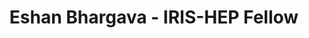 ---
layout: fellow
pagetype: fellow
permalink: /fellows/4eshanb.html
fellow-name: Eshan Bhargava
title: Eshan Bhargava - IRIS-HEP Fellow
active: false
dates:
  start: 2021-06-14
  end: 2021-09-10
photo: /assets/images/team/fellows-2021/Eshan-Bhargava.jpg
institution: University of Southern California
e-mail: 4eshanb@gmail.com
project_title: SkyhookDM - Ability to push back query execution to Client in case
  of overloaded OSDs
focus-area: doma
project_goal: >
  Currently, SkyhookDM allows pushing down compute operations such as selection and
  projection into the Ceph file system, which is the Storage Layer. However, when
  a large number of clients try to push down computation into OSDs at a time, the
  CPU and memory pressure of the OSDs may quickly increase, causing run-time side
  effects such as blocked and slow OSD operations.

  The goal of this project is to create functionality, such that if there is high
  CPU and memory pressure in the OSDs, for which they cannot process filters or expressions
  efficiently, the query execution is pushed back to the client for processing.
mentors:
- Jeff LeFevre (UC Santa Cruz)
- Jianshen Liu (UC Santa Cruz)
- Jayjeet Chakraborty (NIT, Durgapur)
proposal: /assets/pdf/fellows-2021/Fellow-Eshan-Bhargava-Proposal.pdf
presentations:
- title: SkyhookDM - Ability to Push back query execution to Client in case of overload
    OSDs
  date: 2021-10-25
  url: https://indico.cern.ch/event/1071412/contributions/4505159/attachments/2333864/3977762/Eshan_Bhargava_SkyhookDM_Query_Pushback_IRIS_HEP.pdf
  meeting: IRIS-HEP Topical Meetings
  meetingurl: https://indico.cern.ch/event/1071412/
  recordingurl: https://youtu.be/0Z7an2D-dKc
  focus-area: doma
current_status: >
  <strong>April 2023</strong> - Incoming Machine Learning Intern at NASA Jet Propulsion
  Laboratory
github-username: 4eshanb
linkedin-profile: https://www.linkedin.com/in/eshan-bhargava-75012819a
challenge-area:
---